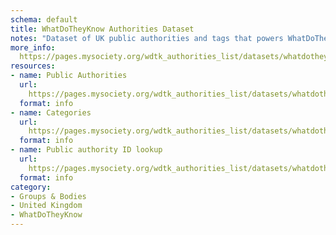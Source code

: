 ```yaml
---
schema: default
title: WhatDoTheyKnow Authorities Dataset
notes: "Dataset of UK public authorities and tags that powers WhatDoTheyKnow\n"
more_info: 
  https://pages.mysociety.org/wdtk_authorities_list/datasets/whatdotheyknow_authorities_dataset/latest
resources:
- name: Public Authorities
  url: 
    https://pages.mysociety.org/wdtk_authorities_list/datasets/whatdotheyknow_authorities_dataset/latest
  format: info
- name: Categories
  url: 
    https://pages.mysociety.org/wdtk_authorities_list/datasets/whatdotheyknow_authorities_dataset/latest
  format: info
- name: Public authority ID lookup
  url: 
    https://pages.mysociety.org/wdtk_authorities_list/datasets/whatdotheyknow_authorities_dataset/latest
  format: info
category:
- Groups & Bodies
- United Kingdom
- WhatDoTheyKnow
---
```

